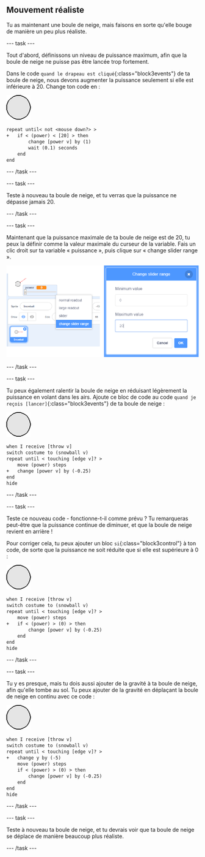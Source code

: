 ## Mouvement réaliste

Tu as maintenant une boule de neige, mais faisons en sorte qu'elle bouge de manière un peu plus réaliste.

--- task ---

Tout d'abord, définissons un niveau de puissance maximum, afin que la boule de neige ne puisse pas être lancée trop fortement.

Dans le code `quand le drapeau est cliqué`{:class="block3events"} de ta boule de neige, nous devons augmenter la puissance seulement si elle est inférieure à 20. Change ton code en :

![sprite de boule de neige](images/snowball-sprite.png)

```blocks3
repeat until< not <mouse down?> >
+   if < (power) < [20] > then
        change [power v] by (1)
        wait (0.1) seconds
    end
end
```

--- /task ---

--- task ---

Teste à nouveau ta boule de neige, et tu verras que la puissance ne dépasse jamais 20.

--- /task ---

--- task ---

Maintenant que la puissance maximale de ta boule de neige est de 20, tu peux la définir comme la valeur maximale du curseur de la variable. Fais un clic droit sur ta variable « puissance », puis clique sur « change slider range ».

![min max de l'étendue du curseur](images/snow-minmax.png)


--- /task ---

--- task ---

Tu peux également ralentir la boule de neige en réduisant légèrement la puissance en volant dans les airs. Ajoute ce bloc de code au code `quand je reçois [lancer]`{:class="block3events"} de ta boule de neige :

![sprite de boule de neige](images/snowball-sprite.png)

```blocks3
when I receive [throw v]
switch costume to (snowball v)
repeat until < touching [edge v]? >
    move (power) steps
+   change [power v] by (-0.25)
end
hide
```

--- /task ---


--- task ---

Teste ce nouveau code - fonctionne-t-il comme prévu ? Tu remarqueras peut-être que la puissance continue de diminuer, et que la boule de neige revient en arrière !

Pour corriger cela, tu peux ajouter un bloc `si`{:class="block3control"} à ton code, de sorte que la puissance ne soit réduite que si elle est supérieure à 0 :

![sprite de boule de neige](images/snowball-sprite.png)

```blocks3
when I receive [throw v]
switch costume to (snowball v)
repeat until < touching [edge v]? >
    move (power) steps
+   if < (power) > (0) > then
        change [power v] by (-0.25)
    end
end
hide
```

--- /task ---

--- task ---

Tu y es presque, mais tu dois aussi ajouter de la gravité à ta boule de neige, afin qu'elle tombe au sol. Tu peux ajouter de la gravité en déplaçant la boule de neige en continu avec ce code :

![sprite de boule de neige](images/snowball-sprite.png)

```blocks3
when I receive [throw v]
switch costume to (snowball v)
repeat until < touching [edge v]? >
+   change y by (-5)
    move (power) steps
    if < (power) > (0) > then
        change [power v] by (-0.25)
    end
end
hide
```

--- /task ---

--- task ---

Teste à nouveau ta boule de neige, et tu devrais voir que ta boule de neige se déplace de manière beaucoup plus réaliste.

--- /task ---

